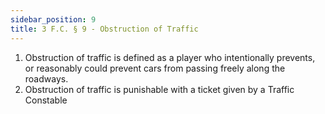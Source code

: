 ```yaml
---
sidebar_position: 9
title: 3 F.C. § 9 - Obstruction of Traffic
---
```


<ol>
	<li>Obstruction of traffic is defined as a player who intentionally prevents, or reasonably could prevent cars from passing freely along the roadways.</li>
	<li>Obstruction of traffic is punishable with a ticket given by a Traffic Constable</li>
</ol>